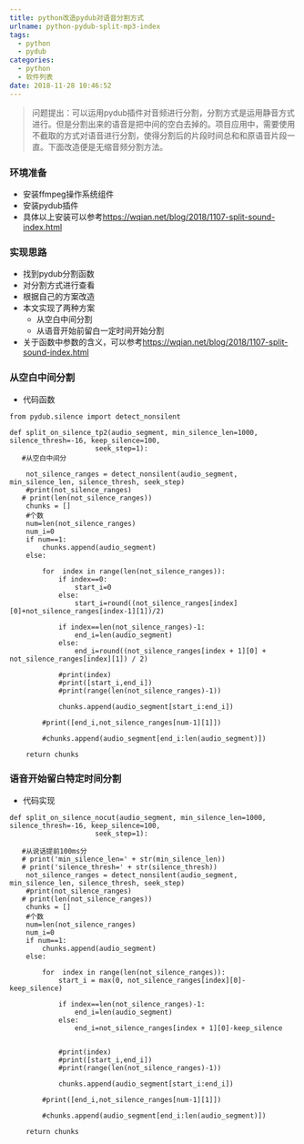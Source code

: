 ```yaml
---
title: python改造pydub对语音分割方式
urlname: python-pydub-split-mp3-index
tags:
  - python
  - pydub
categories:
  - python
  - 软件列表
date: 2018-11-28 10:46:52
---
```

<!-- Hexo daybreak git vb.net 健康 博客设置 网络日志 软件列表 魔法书签 -->
<!--![图]() -->
<!--[]() -->

> 问题提出：可以运用pydub插件对音频进行分割，分割方式是运用静音方式进行。但是分割出来的语音是把中间的空白去掉的。项目应用中，需要使用不截取的方式对语音进行分割，使得分割后的片段时间总和和原语音片段一直。下面改造便是无缩音频分割方法。

<!-- more -->

### 环境准备
- 安装ffmpeg操作系统组件
- 安装pydub插件
- 具体以上安装可以参考<https://wqian.net/blog/2018/1107-split-sound-index.html>

### 实现思路
- 找到pydub分割函数
- 对分割方式进行查看
- 根据自己的方案改造
- 本文实现了两种方案
    - 从空白中间分割
    - 从语音开始前留白一定时间开始分割
- 关于函数中参数的含义，可以参考<https://wqian.net/blog/2018/1107-split-sound-index.html>

### 从空白中间分割
- 代码函数
```
from pydub.silence import detect_nonsilent

def split_on_silence_tp2(audio_segment, min_silence_len=1000, silence_thresh=-16, keep_silence=100,
                     seek_step=1):
   #从空白中间分

    not_silence_ranges = detect_nonsilent(audio_segment, min_silence_len, silence_thresh, seek_step)
    #print(not_silence_ranges)
   # print(len(not_silence_ranges))
    chunks = []
    #个数
    num=len(not_silence_ranges)
    num_i=0
    if num==1:
        chunks.append(audio_segment)
    else:

        for  index in range(len(not_silence_ranges)):
            if index==0:
                start_i=0
            else:
                start_i=round((not_silence_ranges[index][0]+not_silence_ranges[index-1][1])/2)

            if index==len(not_silence_ranges)-1:
                end_i=len(audio_segment)
            else:
                end_i=round((not_silence_ranges[index + 1][0] + not_silence_ranges[index][1]) / 2)

            #print(index)
            #print([start_i,end_i])
            #print(range(len(not_silence_ranges)-1))

            chunks.append(audio_segment[start_i:end_i])

        #print([end_i,not_silence_ranges[num-1][1]])

        #chunks.append(audio_segment[end_i:len(audio_segment)])

    return chunks
```

### 语音开始留白特定时间分割
- 代码实现
```
def split_on_silence_nocut(audio_segment, min_silence_len=1000, silence_thresh=-16, keep_silence=100,
                     seek_step=1):

   #从说话提前100ms分
   # print('min_silence_len=' + str(min_silence_len))
   # print('silence_thresh=' + str(silence_thresh))
    not_silence_ranges = detect_nonsilent(audio_segment, min_silence_len, silence_thresh, seek_step)
    #print(not_silence_ranges)
   # print(len(not_silence_ranges))
    chunks = []
    #个数
    num=len(not_silence_ranges)
    num_i=0
    if num==1:
        chunks.append(audio_segment)
    else:

        for  index in range(len(not_silence_ranges)):
            start_i = max(0, not_silence_ranges[index][0]-keep_silence)

            if index==len(not_silence_ranges)-1:
                end_i=len(audio_segment)
            else:
                end_i=not_silence_ranges[index + 1][0]-keep_silence


            #print(index)
            #print([start_i,end_i])
            #print(range(len(not_silence_ranges)-1))

            chunks.append(audio_segment[start_i:end_i])

        #print([end_i,not_silence_ranges[num-1][1]])

        #chunks.append(audio_segment[end_i:len(audio_segment)])

    return chunks

```


